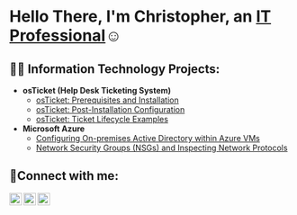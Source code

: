 <h1>Hello There, I'm Christopher, an <a href="https://www.linkedin.com/in/christopher-lamb-541158198/">IT Professional</a>☺</h1>

<h2>👨‍💻 Information Technology Projects:</h2>

- <b>osTicket (Help Desk Ticketing System)</b>
  - [osTicket: Prerequisites and Installation](https://github.com/lambchristopher9-cmd/osticket-prereqs)
  - [osTicket: Post-Installation Configuration](https://github.com/lambchristopher9-cmd/post-install-config)
  - [osTicket: Ticket Lifecycle Examples](https://github.com/lambchristopher9-cmd/ticket-lifecycle)
- <b>Microsoft Azure</b>
  - [Configuring On-premises Active Directory within Azure VMs](https://github.com/lambchristopher9-cmd/configure-ad)
  - [Network Security Groups (NSGs) and Inspecting Network Protocols](https://github.com/lambchristopher9-cmd/azure-network-protocols)

<h2>🤳Connect with me:</h2>

[<img align="left" alt="Josh | Twitter" width="22px" src="https://cdn.jsdelivr.net/npm/simple-icons@v3/icons/twitter.svg" />][twitter]
[<img align="left" alt="Josh | LinkedIn" width="22px" src="https://cdn.jsdelivr.net/npm/simple-icons@v3/icons/linkedin.svg" />][linkedin]
[<img align="left" alt="Josh | Instagram" width="22px" src="https://cdn.jsdelivr.net/npm/simple-icons@v3/icons/instagram.svg" />][instagram]

[twitter]: https://twitter.com/Josh
[instagram]: https://www.instagram.com/Josh
[linkedin]: https://linkedin.com/in/Josh
